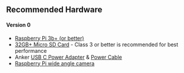 ## Recommended Hardware

#### Version 0

- [Raspberry Pi 3b+ (or better)](https://www.amazon.com/ELEMENT-Element14-Raspberry-Pi-Motherboard/dp/B07P4LSDYV/ref=sr_1_3?crid=2GOM670ZY8VQJ&keywords=raspberry+pi+3b%2B&qid=1650693356&s=electronics&sprefix=raspberry+pi+3b%2Celectronics%2C85&sr=1-3)
- [32GB+ Micro SD Card](https://smile.amazon.com/SanDisk-128GB-Extreme-microSD-Adapter/dp/B07FCMKK5X) - Class 3 or better is recommended for best performance
- Anker [USB C Power Adapter](https://smile.amazon.com/gp/product/B0828WB2VR) & [Power Cable](https://smile.amazon.com/gp/product/B0832M47KX)
- [Raspberry Pi wide angle camera](https://www.amazon.com/Dorhea-Raspberry-Camera-Fisheye-Megapixel/dp/B07JPXBF3X/ref=sr_1_5?keywords=raspberry+pi+camera+wide+angle&qid=1650693293&s=electronics&sprefix=raspberry+pi+camera+wide%2Celectronics%2C96&sr=1-5)